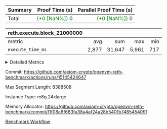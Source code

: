 | Summary | Proof Time (s) | Parallel Proof Time (s) |
|:---|---:|---:|
| Total | <span style='color: green'>(+0 [NaN%])</span> 0 | <span style='color: green'>(+0 [NaN%])</span> 0 |


| reth.execute.block_21000000 |||||
|:---|---:|---:|---:|---:|
|metric|avg|sum|max|min|
| `execute_time_ms     ` |  2,877 |  31,647 |  5,961 |  717 |



<details>
<summary>Detailed Metrics</summary>

| group | block_number | num_segments |
| --- | --- | --- |
| reth.execute.block_21000000 | 21000000 | 11 | 

| group | block_number | segment | execute_time_ms |
| --- | --- | --- | --- |
| reth.execute.block_21000000 | 21000000 | 0 | 2,992 | 
| reth.execute.block_21000000 | 21000000 | 1 | 2,870 | 
| reth.execute.block_21000000 | 21000000 | 10 | 717 | 
| reth.execute.block_21000000 | 21000000 | 2 | 2,723 | 
| reth.execute.block_21000000 | 21000000 | 3 | 845 | 
| reth.execute.block_21000000 | 21000000 | 4 | 5,961 | 
| reth.execute.block_21000000 | 21000000 | 5 | 3,302 | 
| reth.execute.block_21000000 | 21000000 | 6 | 3,464 | 
| reth.execute.block_21000000 | 21000000 | 7 | 3,382 | 
| reth.execute.block_21000000 | 21000000 | 8 | 3,292 | 
| reth.execute.block_21000000 | 21000000 | 9 | 2,099 | 

</details>


Commit: https://github.com/axiom-crypto/openvm-reth-benchmark/actions/runs/15145424647

Max Segment Length: 8388508

Instance Type: m8g.24xlarge

Memory Allocator: https://github.com/axiom-crypto/openvm-reth-benchmark/commit/f1f08a6f683fa38a4af24a28b5401b7485454091

[Benchmark Workflow]()
